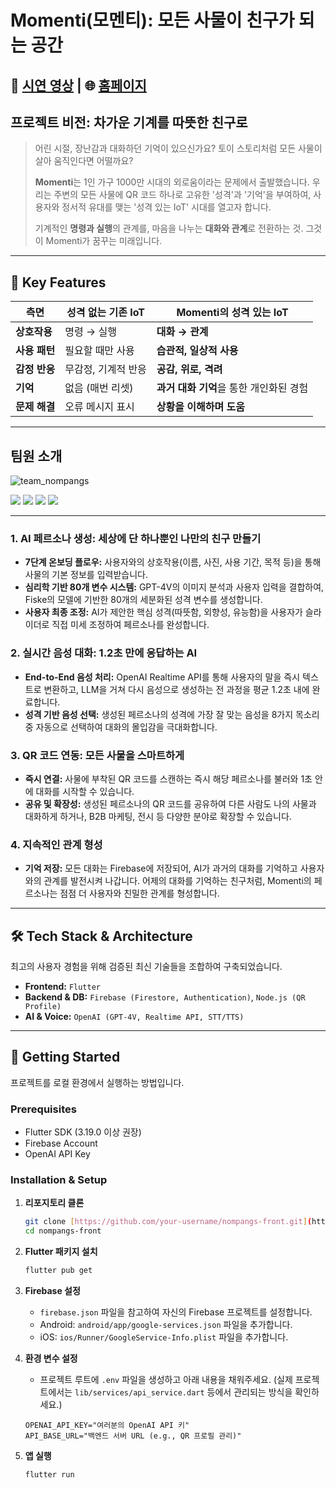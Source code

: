 # Momenti(모멘티): 모든 사물이 친구가 되는 공간

🎥 [시연 영상](https://youtu.be/1reVGoPDxw4?feature=shared) | 🌐 [홈페이지](https://momenti.netlify.app/)
---

## **프로젝트 비전: 차가운 기계를 따뜻한 친구로**

> 어린 시절, 장난감과 대화하던 기억이 있으신가요? 토이 스토리처럼 모든 사물이 살아 움직인다면 어떨까요?
>
> **Momenti**는 1인 가구 1000만 시대의 외로움이라는 문제에서 출발했습니다. 우리는 주변의 모든 사물에 QR 코드 하나로 고유한 '성격'과 '기억'을 부여하여, 사용자와 정서적 유대를 맺는 '성격 있는 IoT' 시대를 열고자 합니다.
>
> 기계적인 **명령과 실행**의 관계를, 마음을 나누는 **대화와 관계**로 전환하는 것. 그것이 Momenti가 꿈꾸는 미래입니다.

---

## 🌟 Key Features

| 측면             | 성격 없는 기존 IoT                               | **Momenti의 성격 있는 IoT** |
| ---------------- | ------------------------------------------------ | ----------------------------------------------------- |
| **상호작용** | 명령 → 실행                                      | **대화 → 관계**                   |
| **사용 패턴** | 필요할 때만 사용                                 | **습관적, 일상적 사용**         |
| **감정 반응** | 무감정, 기계적 반응                              | **공감, 위로, 격려**        |
| **기억** | 없음 (매번 리셋)                                 | **과거 대화 기억**을 통한 개인화된 경험               |
| **문제 해결** | 오류 메시지 표시                                 | **상황을 이해하며 도움**         |

---

<h2 class="code-line" data-line-start=0 data-line-end=1 ><a id="__0"></a>팀원 소개</h2>

![team_nompangs](https://github.com/user-attachments/assets/fae9e303-419f-4598-ad7f-34a798bccc55)

<a href="https://github.com/blueberrycrumble"><img src="https://img.shields.io/badge/이혜승-181717?style=for-the-badge&logo=github&logoColor=white"/></a>
<a href="https://github.com/Jsgithubchannel"><img src="https://img.shields.io/badge/홍지수-181717?style=for-the-badge&logo=github&logoColor=white"/></a>
<a href="https://github.com/HWKKK"><img src="https://img.shields.io/badge/김해원-181717?style=for-the-badge&logo=github&logoColor=white"/></a>
<a href="https://github.com/haepada"><img src="https://img.shields.io/badge/전승아-181717?style=for-the-badge&logo=github&logoColor=white"/></a>

---

### 1. **AI 페르소나 생성: 세상에 단 하나뿐인 나만의 친구 만들기**
- **7단계 온보딩 플로우:** 사용자와의 상호작용(이름, 사진, 사용 기간, 목적 등)을 통해 사물의 기본 정보를 입력받습니다.
- **심리학 기반 80개 변수 시스템:** GPT-4V의 이미지 분석과 사용자 입력을 결합하여, Fiske의 모델에 기반한 80개의 세분화된 성격 변수를 생성합니다.
- **사용자 최종 조정:** AI가 제안한 핵심 성격(따뜻함, 외향성, 유능함)을 사용자가 슬라이더로 직접 미세 조정하여 페르소나를 완성합니다.

### 2. **실시간 음성 대화: 1.2초 만에 응답하는 AI**
- **End-to-End 음성 처리:** OpenAI Realtime API를 통해 사용자의 말을 즉시 텍스트로 변환하고, LLM을 거쳐 다시 음성으로 생성하는 전 과정을 평균 1.2초 내에 완료합니다.
- **성격 기반 음성 선택:** 생성된 페르소나의 성격에 가장 잘 맞는 음성을 8가지 목소리 중 자동으로 선택하여 대화의 몰입감을 극대화합니다.

### 3. **QR 코드 연동: 모든 사물을 스마트하게**
- **즉시 연결:** 사물에 부착된 QR 코드를 스캔하는 즉시 해당 페르소나를 불러와 1초 안에 대화를 시작할 수 있습니다.
- **공유 및 확장성:** 생성된 페르소나의 QR 코드를 공유하여 다른 사람도 나의 사물과 대화하게 하거나, B2B 마케팅, 전시 등 다양한 분야로 확장할 수 있습니다.

### 4. **지속적인 관계 형성**
- **기억 저장:** 모든 대화는 Firebase에 저장되어, AI가 과거의 대화를 기억하고 사용자와의 관계를 발전시켜 나갑니다. 어제의 대화를 기억하는 친구처럼, Momenti의 페르소나는 점점 더 사용자와 친밀한 관계를 형성합니다.

---

## 🛠️ Tech Stack & Architecture

최고의 사용자 경험을 위해 검증된 최신 기술들을 조합하여 구축되었습니다.

- **Frontend:** `Flutter`
- **Backend & DB:** `Firebase (Firestore, Authentication)`, `Node.js (QR Profile)`
- **AI & Voice:** `OpenAI (GPT-4V, Realtime API, STT/TTS)`

---

## 🚀 Getting Started

프로젝트를 로컬 환경에서 실행하는 방법입니다.

### **Prerequisites**

- Flutter SDK (3.19.0 이상 권장)
- Firebase Account
- OpenAI API Key

### **Installation & Setup**

1.  **리포지토리 클론**
    ```bash
    git clone [https://github.com/your-username/nompangs-front.git](https://github.com/your-username/nompangs-front.git)
    cd nompangs-front
    ```

2.  **Flutter 패키지 설치**
    ```bash
    flutter pub get
    ```

3.  **Firebase 설정**
    - `firebase.json` 파일을 참고하여 자신의 Firebase 프로젝트를 설정합니다.
    - Android: `android/app/google-services.json` 파일을 추가합니다.
    - iOS: `ios/Runner/GoogleService-Info.plist` 파일을 추가합니다.

4.  **환경 변수 설정**
    - 프로젝트 루트에 `.env` 파일을 생성하고 아래 내용을 채워주세요. (실제 프로젝트에서는 `lib/services/api_service.dart` 등에서 관리되는 방식을 확인하세요.)
    ```
    OPENAI_API_KEY="여러분의 OpenAI API 키"
    API_BASE_URL="백엔드 서버 URL (e.g., QR 프로필 관리)"
    ```

5.  **앱 실행**
    ```bash
    flutter run
    ```
